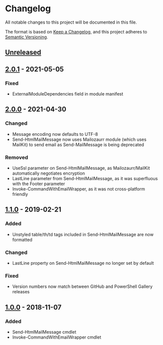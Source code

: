 # Changelog
All notable changes to this project will be documented in this file.

The format is based on [Keep a Changelog](https://keepachangelog.com/en/1.0.0/),
and this project adheres to [Semantic Versioning](https://semver.org/spec/v2.0.0.html).

## [Unreleased]

## [2.0.1] - 2021-05-05
### Fixed
- ExternalModuleDependencies field in module manifest

## [2.0.0] - 2021-04-30
### Changed
- Message encoding now defaults to UTF-8
- Send-HtmlMailMessage now uses Mailozaurr module (which uses MailKit) to send email as Send-MailMessage is being deprecated

### Removed
- UseSsl parameter on Send-HtmlMailMessage, as Mailozaurr/MailKit automatically negotiates encryption
- LastLine parameter from Send-HtmlMailMessage, as it was superfluous with the Footer parameter
- Invoke-CommandWithEmailWrapper, as it was not cross-platform friendly

## [1.1.0] - 2019-02-21
### Added
- Unstyled table/th/td tags included in Send-HtmlMailMessage are now formatted

### Changed
- LastLine property on Send-HtmlMailMessage no longer set by default

### Fixed
- Version numbers now match between GitHub and PowerShell Gallery releases

## [1.0.0] - 2018-11-07
### Added
 - Send-HtmlMailMessage cmdlet
 - Invoke-CommandWithEmailWrapper cmdlet

[Unreleased]: https://github.com/natescherer/PoshEmail/compare/v2.0.1..HEAD
[2.0.1]: https://github.com/natescherer/PoshEmail/compare/v2.0.0..v2.0.1
[2.0.0]: https://github.com/natescherer/PoshEmail/compare/v1.1.0..v2.0.0
[1.1.0]: https://github.com/natescherer/PoshEmail/compare/v1.0.0..v1.1.0
[1.0.0]: https://github.com/natescherer/PoshEmail/tree/v1.0.0